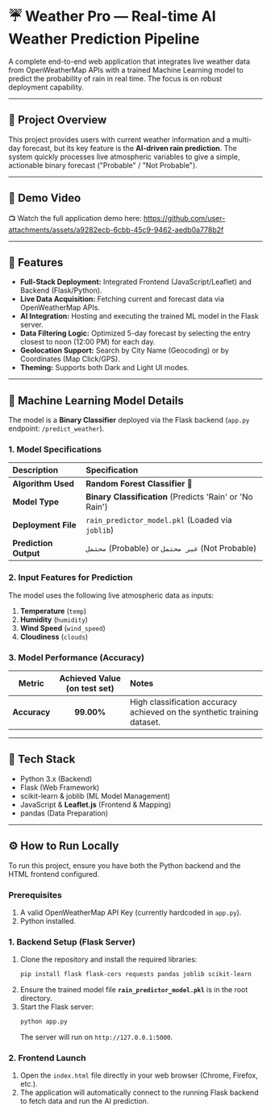 # ☔ Weather Pro — Real-time AI Weather Prediction Pipeline

A complete end-to-end web application that integrates live weather data from OpenWeatherMap APIs with a trained Machine Learning model to predict the probability of rain in real time. The focus is on robust deployment capability.

---

## 📌 Project Overview

This project provides users with current weather information and a multi-day forecast, but its key feature is the **AI-driven rain prediction**. The system quickly processes live atmospheric variables to give a simple, actionable binary forecast ("Probable" / "Not Probable").

---

## 🎥 Demo Video
📺 Watch the full application demo here:
https://github.com/user-attachments/assets/a9282ecb-6cbb-45c9-9462-aedb0a778b2f


---

## 🚀 Features

- **Full-Stack Deployment:** Integrated Frontend (JavaScript/Leaflet) and Backend (Flask/Python).
- **Live Data Acquisition:** Fetching current and forecast data via OpenWeatherMap APIs.
- **AI Integration:** Hosting and executing the trained ML model in the Flask server.
- **Data Filtering Logic:** Optimized 5-day forecast by selecting the entry closest to noon (12:00 PM) for each day.
- **Geolocation Support:** Search by City Name (Geocoding) or by Coordinates (Map Click/GPS).
- **Theming:** Supports both Dark and Light UI modes.

---

## 🧠 Machine Learning Model Details

The model is a **Binary Classifier** deployed via the Flask backend (`app.py` endpoint: `/predict_weather`).

### 1. Model Specifications

| Description | Specification |
| :--- | :--- |
| **Algorithm Used** | **Random Forest Classifier** 🌳 |
| **Model Type** | **Binary Classification** (Predicts 'Rain' or 'No Rain') |
| **Deployment File** | `rain_predictor_model.pkl` (Loaded via `joblib`) |
| **Prediction Output** | `محتمل` (Probable) or `غير محتمل` (Not Probable) |

### 2. Input Features for Prediction

The model uses the following live atmospheric data as inputs:

1.  **Temperature** (`temp`)
2.  **Humidity** (`humidity`)
3.  **Wind Speed** (`wind_speed`)
4.  **Cloudiness** (`clouds`)

### 3. Model Performance (Accuracy)

| Metric | Achieved Value (on test set) | Notes |
| :---: | :---: | :--- |
| **Accuracy** | **$99.00\%$** | High classification accuracy achieved on the synthetic training dataset. |

---

## 🧰 Tech Stack

- Python 3.x (Backend)
- Flask (Web Framework)
- scikit-learn & joblib (ML Model Management)
- JavaScript & **Leaflet.js** (Frontend & Mapping)
- pandas (Data Preparation)

---

## ⚙️ How to Run Locally

To run this project, ensure you have both the Python backend and the HTML frontend configured.

### Prerequisites

1.  A valid OpenWeatherMap API Key (currently hardcoded in `app.py`).
2.  Python installed.

### 1. Backend Setup (Flask Server)

1.  Clone the repository and install the required libraries:
    ```bash
    pip install flask flask-cors requests pandas joblib scikit-learn
    ```
2.  Ensure the trained model file **`rain_predictor_model.pkl`** is in the root directory.
3.  Start the Flask server:
    ```bash
    python app.py
    ```
    The server will run on `http://127.0.0.1:5000`.

### 2. Frontend Launch

1.  Open the `index.html` file directly in your web browser (Chrome, Firefox, etc.).
2.  The application will automatically connect to the running Flask backend to fetch data and run the AI prediction.
